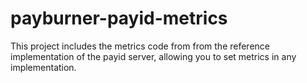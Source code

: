 # payburner-payid-metrics

This project includes the metrics code from from the reference implementation of the payid server,
allowing you to set metrics in any implementation.
